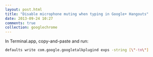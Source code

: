 ```yaml
---
layout: post.html
title: "Disable microphone muting when typing in Google+ Hangouts"
date: 2013-09-24 10:27
comments: true
collection: googlechrome
---
```


In Terminal.app, copy-and-paste and run:

``` sh
defaults write com.google.googletalkplugind exps -string [\"-tm\"]
```
